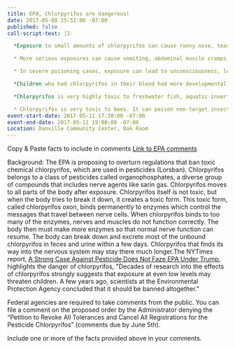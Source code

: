 ```yaml
---
title: EPA, Chlorpyrifos are dangerous!
date: 2017-05-08 15:52:00 -07:00
published: false
call-script-text: |2-

  *Exposure to small amounts of chlorpyrifos can cause runny nose, tears, and increased saliva or drooling. People may sweat, and develop headache, nausea, and dizziness.

  * More serious exposures can cause vomiting, abdominal muscle cramps, muscle twitching, tremors and weakness, and loss of coordination. Sometimes people develop diarrhea or blurred or darkened vision.

  * In severe poisoning cases, exposure can lead to unconsciousness, loss of bladder and bowel control, convulsions, difficulty in breathing, and paralysis.

  *Children who had chlorpyrifos in their blood had more developmental delays and disorders than children who did not have chlorpyrifos in their blood. Exposed children also had more attention deficit disorders and hyperactivity disorders.

  *Chlorpyrifos is very highly toxic to freshwater fish, aquatic invertebrates and estuarine and marine organisms. Cholinesterase inhibition was observed in acute toxicity tests of fish exposed to very low concentrations of this insecticide.

  * Chlorpyrifos is very toxic to bees. It can poison non-target insects for up to 24 hours after it is sprayed. Chlorpyrifos can be toxic to earthworms for up to 2 weeks after it is applied to soil.
event-start-date: 2017-05-11 17:30:00 -07:00
event-end-date: 2017-05-11 19:00:00 -07:00
Location: Danville Community Center, Oak Room
---
```


Copy & Paste facts to include in comments
[Link to EPA comments](https://www.regulations.gov/docket?D=EPA-HQ-OPP-2007-1005)

Background:
The EPA is proposing to overturn regulations that ban toxic chemical chlorpyrifos, which are used in pesticides (Lorsban). Chlorpyrifos belongs to a class of pesticides called organophosphates, a diverse group of compounds that includes nerve agents like sarin gas. Chlorpyrifos moves to all parts of the body after exposure. Chlorpyrifos itself is not toxic, but when the body tries to break it down, it creates a toxic form. This toxic form, called chlorpyrifos oxon, binds permanently to enzymes which control the messages that travel between nerve cells. When chlorpyrifos binds to too many of the enzymes, nerves and muscles do not function correctly. The body then must make more enzymes so that normal nerve function can resume. The body can break down and excrete most of the unbound chlorpyrifos in feces and urine within a few days. Chlorpyrifos that finds its way into the nervous system may stay there much longer.The NYTimes report, [A Strong Case Against Pesticide Does Not Faze EPA Under Trump](https://mobile.nytimes.com/2017/05/15/health/pesticides-epa-chlorpyrifos-scott-pruitt.html), highlights the danger of chlorpyrifos, "Decades of research into the effects of chlorpyrifos strongly suggests that exposure at even low levels may threaten children. A few years ago, scientists at the Environmental Protection Agency concluded that it should be banned altogether."


Federal agencies are required to take comments from the public. You can file a comment on the proposed order by the Administrator  denying the “Petition to Revoke All Tolerances and Cancel All Registrations for the Pesticide Chlorpyrifos” (comments due by June 5th).

Include one or more of the facts provided above in your comments.